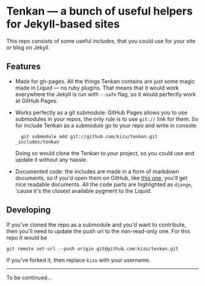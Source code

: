 # Tenkan — a bunch of useful helpers for Jekyll-based sites

This repo consists of some useful _includes_, that you could use for your site or blog on Jekyll.

## Features

- Made for gh-pages. All the things Tenkan contains are just some magic made in Liquid — no ruby plugins. That means that it would work everywhere the Jekyll is run with `--safe` flag, so it would perfectly work at GitHub Pages.

- Works perfectly as a git submodule: GitHub Pages allows you to use submodules in your repos, the only rule is to use `git://` link for them. So for include Tenkan as a submodule go to your repo and write in console:

        git submodule add git://github.com/kizu/tenkan.git _includes/tenkan

    Doing so would clone the Tenkan to your project, so you could use and update it without any hassle.

- Documented code: the includes are made in a form of markdown documents, so if you'd open them on GitHub, like [this one](get_title.md), you'll get nice readable documents. All the code parts are highlighted as `django`, 'cause it's the closest available pygment to the Liquid.

## Developing

If you've cloned the repo as a submodule and you'd want to contribute, then you'll need to update the push url to the non-read-only one. For this repo it would be

    git remote set-url --push origin git@github.com:kizu/tenkan.git

If you've forked it, then replace `kizu` with your username.

- - -

To be continued…
